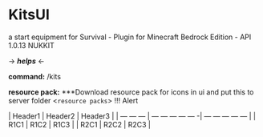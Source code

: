 # KitsUI
a start equipment for Survival - Plugin for Minecraft Bedrock Edition - API 1.0.13 NUKKIT

-> ***helps*** <-

**command:** /kits

**resource pack:** ***Download resource pack for icons in ui and put this to server folder <`resource packs`> !!! Alert

| Header1 | Header2 | Header3 |
| — — — | — — — — — -| — — — — — |
| R1C1 | R1C2 | R1C3 |
| R2C1 | R2C2 | R2C3 |

